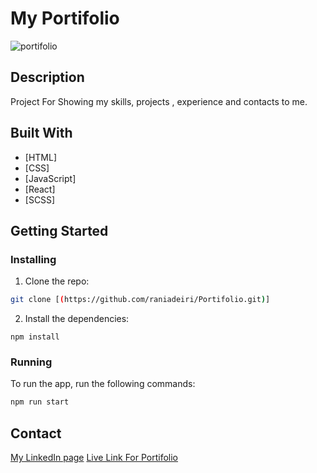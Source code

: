 # My Portifolio

![portifolio](https://github.com/raniadeiri/Portifolio/assets/61733983/7a592c44-2c3e-4ac6-9a75-e7702afb409b)

## Description
Project For Showing my skills, projects , experience and contacts to me.


## Built With


- [HTML]
- [CSS]
- [JavaScript]
- [React]
- [SCSS]

## Getting Started

### Installing

1. Clone the repo:

```bash
git clone [(https://github.com/raniadeiri/Portifolio.git)]
```
2. Install the dependencies:

```
npm install
```

### Running

To run the app, run the following commands:

```bash
npm run start
```

## Contact

[My LinkedIn page]([https://www.linkedin.com/in/rania-deiri-368289210])
[Live Link For Portifolio](https://raniaportifolio.netlify.app/)
